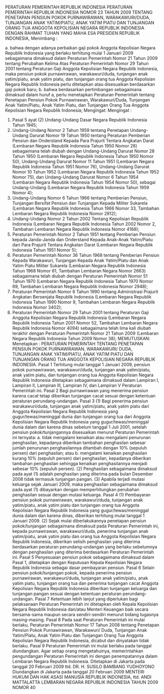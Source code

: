  PERATURAN PEMERINTAH REPUBLIK INDONESIA PERATURAN PEMERINTAH REPUBLIK INDONESIA NOMOR 23 TAHUN 2009 TENTANG PENETAPAN PENSIUN POKOK PURNAWIRAWAN, WARAKAWURI/DUDA, TUNJANGAN ANAK YATIM/PIATU, ANAK YATIM PIATU DAN TUNJANGAN ORANG TUA ANGGOTA KEPOLISIAN NEGARA REPUBLIK INDONESIA
DENGAN RAHMAT TUHAN YANG MAHA ESA PRESIDEN REPUBLIK INDONESIA,
Menimbang :

a. bahwa dengan adanya perbaikan gaji pokok Anggota Kepolisian Negara Republik Indonesia yang berlaku terhitung mulai 1 Januari 2009 sebagaimana dimaksud dalam Peraturan Pemerintah Nomor 21 Tahun 2009 tentang Perubahan Kelima Atas Peraturan Pemerintah Nomor 29 Tahun 2001 tentang Peraturan Gaji Anggota Kepolisian Negara Republik Indonesia, maka pensiun pokok purnawirawan, warakawuri/duda, tunjangan anak yatim/piatu, anak yatim piatu, dan tunjangan orang tua Anggota Kepolisian Negara Republik Indonesia perlu ditetapkan atau disesuaikan berdasarkan gaji pokok baru;
b. bahwa berdasarkan pertimbangan sebagaimana dimaksud dalam huruf a, perlu menetapkan Peraturan Pemerintah tentang Penetapan Pensiun Pokok Purnawirawan, Warakawuri/Duda, Tunjangan Anak Yatim/Piatu, Anak Yatim Piatu, dan Tunjangan Orang Tua Anggota Kepolisian Negara Republik Indonesia;
Mengingat:
Mengingat :

1. Pasal 5 ayat (2) Undang-Undang Dasar Negara Republik Indonesia Tahun 1945;
2. Undang-Undang Nomor 2 Tahun 1959 tentang Penetapan Undang-Undang Darurat Nomor 19 Tahun 1950 tentang Peraturan Pemberian Pensiun dan Onderstand Kepada Para Prajurit Tentara Angkatan Darat (Lembaran Negara Republik Indonesia Tahun 1950 Nomor 28) sebagaimana telah diubah dengan Undang-Undang Darurat Nomor 28 Tahun 1950 (Lembaran Negara Republik Indonesia Tahun 1950 Nomor 50), Undang-Undang Darurat Nomor 11 Tahun 1951 (Lembaran Negara Republik Indonesia Tahun 1951 Nomor 76), Undang-Undang Darurat Nomor 10 Tahun 1952 (Lembaran Negara Republik Indonesia Tahun 1952 Nomor 75), dan Undang-Undang Darurat Nomor 6 Tahun 1954 (Lembaran Negara Republik Indonesia Tahun 1954 Nomor 50), sebagai Undang-Undang (Lembaran Negara Republik Indonesia Tahun 1959 Nomor 4);
3. Undang-Undang Nomor 6 Tahun 1966 tentang Pemberian Pensiun, Tunjangan Bersifat Pensiun dan Tunjangan Kepada Militer Sukarela (Lembaran Negara Republik Indonesia Tahun 1966 Nomor 33, Tambahan Lembaran Negara Republik Indonesia Nomor 2812);
4. Undang-Undang Nomor 2 Tahun 2002 Tentang Kepolisian Republik Indonesia (Lembaran Negara Republik Indonesia Tahun 2002 Nomor 2, Tambahan Lembaran Negara Republik Indonesia Nomor 4168);
5. Peraturan Pemerintah Nomor 2 Tahun 1951 tentang Pemberian Pensiun kepada Janda-Janda dan Onderstand Kepada Anak-Anak Yatim/Piatu dari Para Prajurit Tentara Angkatan Darat (Lembaran Negara Republik Indonesia Tahun 1951 Nomor 5);
6. Peraturan Pemerintah Nomor 36 Tahun 1968 tentang Pemberian Pensiun Kepada Warakawuri, Tunjangan Kepada Anak Yatim/Piatu dan Anak Yatim Piatu Militer Sukarela (Lembaran Negara Republik Indonesia Tahun 1968 Nomor 61, Tambahan Lembaran Negara Nomor 2663) sebagaimana telah diubah dengan Peraturan Pemerintah Nomor 51 Tahun 1970 (Lembaran Negara Republik Indonesia Tahun 1970 Nomor 69, Tambahan Lembaran Negara Republik Indonesia Nomor 2948);
7. Peraturan Pemerintah Nomor 6 Tahun 1990 tentang Administrasi Prajurit Angkatan Bersenjata Republik Indonesia (Lembaran Negara Republik Indonesia Tahun 1990 Nomor 9, Tambahan Lembaran Negara Republik Indonesia Nomor 3402);
8. Peraturan Pemerintah Nomor 29 Tahun 2001 tentang Peraturan Gaji Anggota Kepolisian Negara Republik Indonesia (Lembaran Negara Republik Indonesia Tahun 2001 Nomor 52, Tambahan Lembaran Negara Republik Indonesia Nomor 4094) sebagaimana telah lima kali diubah terakhir dengan Peraturan Pemerintah Nomor 21 Tahun 2009 (Lembaran Negara Republik Indonesia Tahun 2009 Nomor 38);
MEMUTUSKAN:
 Menetapkan : PERATURAN PEMERINTAH TENTANG PENETAPAN PENSIUN POKOK PURNAWIRAWAN, WARAKAWURI/ DUDA, TUNJANGAN ANAK YATIM/PIATU, ANAK YATIM PIATU DAN TUNJANGAN ORANG TUA ANGGOTA KEPOLISIAN NEGARA REPUBLIK INDONESIA.
Pasal 1
Terhitung mulai tanggal 1 Januari 2009, pensiun pokok purnawirawan, warakawuri/duda, tunjangan anak yatim/piatu, anak yatim piatu, dan tunjangan orang tua Anggota Kepolisian Negara Republik Indonesia ditetapkan sebagaimana dimaksud dalam Lampiran I, Lampiran II, Lampiran III, Lampiran IV, dan Lampiran V Peraturan Pemerintah ini.
Pasal 2
Bagi purnawirawan yang menerima pensiun karena cacat tetap diberikan tunjangan cacat sesuai dengan ketentuan peraturan perundang-undangan.
Pasal 3
(1) Bagi penerima pensiun warakawuri/duda, tunjangan anak yatim/piatu, anak yatim piatu dari Anggota Kepolisian Negara Republik Indonesia yang gugur/tewas/meninggal dunia dan tunjangan orang tua dari Anggota Kepolisian Negara Republik Indonesia yang gugur/tewas/meninggal dunia dalam dan karena dinas sebelum tanggal 1 Juli 2001, setelah pensiun pokok/tunjangannya disesuaikan menurut Peraturan Pemerintah ini ternyata:
a. tidak mengalami kenaikan atau mengalami penurunan penghasilan, kepadanya diberikan tambahan penghasilan sebesar jumlah penurunan penghasilannya ditambah dengan 10% (sepuluh persen) dari penghasilan; atau
b. mengalami kenaikan penghasilan kurang 10% (sepuluh persen) dari penghasilan, kepadanya diberikan tambahan penghasilan sehingga kenaikan penghasilannya menjadi sebesar 10% (sepuluh persen).
(2) Penghasilan sebagaimana dimaksud pada ayat (1) adalah penghasilan yang diterima pada bulan Desember 2008 tidak termasuk tunjangan pangan.
(3) Apabila terjadi mutasi keluarga sejak Januari 2009, maka penghasilan sebagaimana dimaksud pada ayat (1) dibayarkan dengan memperhitungkan perubahan penghasilan sesuai dengan mutasi keluarga.
Pasal 4
(1) Pembayaran pensiun pokok purnawirawan, warakawuri/duda, tunjangan anak yatim/piatu, anak yatim piatu dan tunjangan orang tua Anggota Kepolisian Negara Republik Indonesia yang gugur/tewas/meninggal dunia dalam dan karena dinas, diberikan terhitung mulai tanggal 1 Januari 2009.
(2) Sejak mulai diberlakukannya penetapan pensiun pokok/tunjangan sebagaimana dimaksud pada Peraturan Pemerintah ini, kepada purnawirawan, warakawuri/duda, penerima tunjangan anak yatim/piatu, anak yatim piatu dan orang tua Anggota Kepolisian Negara Republik Indonesia, diberikan selisih penghasilan yang diterima berdasarkan peraturan perundang-undangan yang berlaku sebelumnya dengan penghasilan yang diterima berdasarkan Peraturan Pemerintah ini.
Pasal 5
Penyesuaian pensiun pokok sebagaimana dimaksud dalam Pasal 1, ditetapkan dengan Keputusan Kepala Kepolisian Negara Republik Indonesia sebagai dasar pembayaran pensiun.
Pasal 6
Selain pensiun pokok/tunjangan pokok, kepada penerima pensiun purnawirawan, warakawuri/duda, tunjangan anak yatim/piatu, anak yatim piatu, tunjangan orang tua dan penerima tunjangan cacat Anggota Kepolisian Negara Republik Indonesia diberikan tunjangan keluarga dan tunjangan pangan sesuai dengan ketentuan peraturan perundang-undangan.
Pasal 7
Ketentuan lebih lanjut yang diperlukan bagi pelaksanaan Peraturan Pemerintah ini ditetapkan oleh Kepala Kepolisian Negara Republik Indonesia dan/atau Menteri Keuangan baik secara bersama-sama maupun secara sendiri-sendiri menurut bidang tugasnya masing-masing.
Pasal 8
Pada saat Peraturan Pemerintah ini mulai berlaku, Peraturan Pemerintah Nomor 17 Tahun 2008 tentang Penetapan Pensiun Pokok Purnawirawan, Warakawuri/ Duda, Tunjangan Anak Yatim/Piatu, Anak Yatim Piatu dan Tunjangan Orang Tua Anggota Kepolisian Negara Republik Indonesia, dicabut dan dinyatakan tidak berlaku.
Pasal 9
Peraturan Pemerintah ini mulai berlaku pada tanggal diundangkan.
Agar setiap orang mengetahuinya, memerintahkan pengundangan Peraturan Pemerintah ini dengan penempatannya dalam Lembaran Negara Republik Indonesia. Ditetapkan di Jakarta pada tanggal 20 Februari 2009 ttd. DR. H. SUSILO BAMBANG YUDHOYONO Diundangkan di Jakarta pada tanggal 20 Februari 2009 MENTERI HUKUM DAN HAK ASASI MANUSIA REPUBLIK INDONESIA, ttd. ANDI MATTALATTA LEMBARAN NEGARA REPUBLIK INDONESIA TAHUN 2009 NOMOR 40